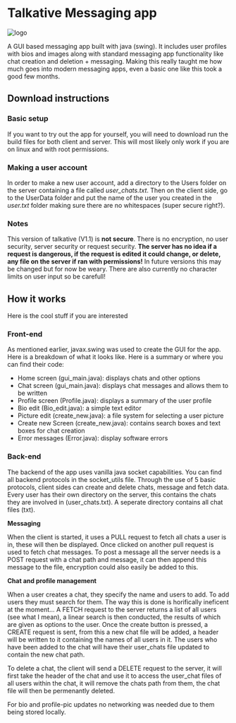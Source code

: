 # Talkative   Messaging app



![logo](https://github.com/HamishHamiltonSmith/Talkative-Messaging-app/blob/main/info-images/logo.png)

A GUI based messaging app built with java (swing). It includes user profiles with bios and images along with standard
messaging app functionality like chat creation and deletion + messaging. Making this really taught me how much goes into
modern messaging apps, even a basic one like this took a good few months. 






## Download instructions ##


### Basic setup ###

If you want to try out the app for yourself, you will need to download run the build files for both client and server. This will most likely only work
if you are on linux and with root permissions. 

### Making a user account ###

In order to make a new user account, add a directory to the Users folder on the server containing a file called *user_chats.txt*. Then on the client side,
go to the UserData folder and put the name of the user you created in the *user.txt* folder making sure there are no whitespaces (super secure right?).

### Notes ###

This version of talkative (V1.1) is **not secure**. There is no encryption, no user security, server security or request security. **The server has no idea
if a request is dangerous, if the request is edited it could change, or delete, any file on the server if ran with permissions!** In future versions this may
be changed but for now be weary. There are also currently no character limits on user input so be carefull!


## How it works ##

Here is the cool stuff if you are interested

### Front-end ###

As mentioned earlier, javax.swing was used to create the GUI for the app. Here is a breakdown of what it looks like.
Here is a summary or where you can find their code:


- Home screen (gui_main.java): displays chats and other options
- Chat screen (gui_main.java): displays chat messages and allows them to be written
- Profile screen (Profile.java): displays a summary of the user profile
- Bio edit (Bio_edit.java): a simple text editor
- Picture edit (create_new.java): a file system for selecting a user picture
- Create new Screen (create_new.java): contains search boxes and text boxes for chat creation
- Error messages (Error.java): display software errors



### Back-end ###

The backend of the app uses vanilla java socket capabilities. You can find all backend protocols in the socket_utils file. Through the use of 5 basic protocols, client sides can create and delete chats, message and fetch data. Every user has their own directory on the server, this contains the chats they are involved in (user_chats.txt). A seperate directory contains all chat files (txt).

**Messaging**

When the client is started, it uses a PULL request to fetch all chats a user is in, these will then be displayed. Once clicked on another pull request is 
used to fetch chat messages. To post a message all the server needs is a POST request with a chat path and message, it can then append this message to
the file, encryption could also easily be added to this.

**Chat and profile management**

When a user creates a chat, they specify the name and users to add. To add users they must search for them. The way this is done is horifically ineficent at
the moment... A FETCH request to the server returns a list of all users (see what I mean), a linear search is then conducted, the results of which are
given as options to the user. Once the create button is pressed, a CREATE request is sent, from this a new chat file will be added, a header will be written to it containing the names of all users in it. The users who have been added to the chat will have their user_chats file updated to contain the new chat path.

To delete a chat, the client will send a DELETE request to the server, it will first take the header of the chat and use it to access the user_chat files of all
users within the chat, it will remove the chats path from them, the chat file will then be permenantly deleted.

For bio and profile-pic updates no networking was needed due to them being stored locally.


